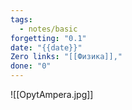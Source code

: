 ```yaml
---
tags:
  - notes/basic
forgetting: "0.1"
date: "{{date}}"
Zero links: "[[Физика]],"
done: "0"
---
```

![[OpytAmpera.jpg]]
 



